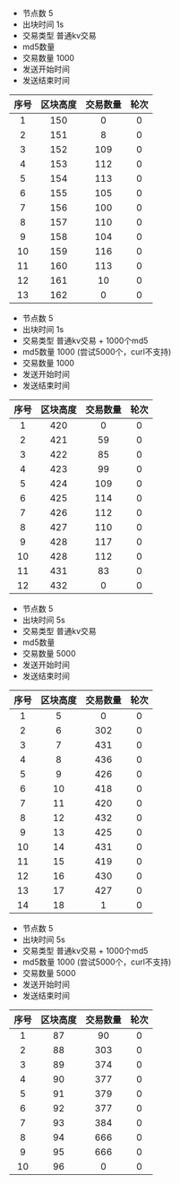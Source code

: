 
- 节点数      5
- 出块时间    1s
- 交易类型    普通kv交易
- md5数量    
- 交易数量    1000
- 发送开始时间 
- 发送结束时间 


|  序号   |  区块高度 | 交易数量  |  轮次   |
| :----: | :------: | :----:  | :----:  |
|   1    |     150  |  0      |    0    |
|   2    |     151  |  8      |    0    |
|   3    |     152  |  109    |    0    |
|   4    |     153  |  112    |    0    |
|   5    |     154  |  113    |    0    |
|   6    |     155  |  105    |    0    |
|   7    |     156  |  100    |    0    |
|   8    |     157  |  110    |    0    |
|   9    |     158  |  104    |    0    |
|   10   |     159  |  116    |    0    |
|   11   |     160  |  113    |    0    |
|   12   |     161  |  10     |    0    |
|   13   |     162  |  0      |    0    |



- 节点数      5
- 出块时间    1s
- 交易类型    普通kv交易 + 1000个md5
- md5数量    1000  (尝试5000个，curl不支持)
- 交易数量    1000
- 发送开始时间 
- 发送结束时间 


|  序号   |  区块高度 | 交易数量  |  轮次   |
| :----: | :------: | :----:  | :----:  |
|   1    |     420 |  0       |    0    |
|   2    |     421 |  59      |    0    |
|   3    |     422 |  85      |    0    |
|   4    |     423 |  99      |    0    |
|   5    |     424 |  109     |    0    |
|   6    |     425 |  114     |    0    |
|   7    |     426 |  112     |    0    |
|   8    |     427 |  110     |    0    |
|   9    |     428 |  117     |    0    |
|   10   |     428 |  112     |    0    |
|   11   |     431 |  83      |    0    |
|   12   |     432 |  0       |    0    |





- 节点数      5
- 出块时间    5s
- 交易类型    普通kv交易
- md5数量    
- 交易数量    5000
- 发送开始时间 
- 发送结束时间 


|  序号   |  区块高度 | 交易数量  |  轮次   |
| :----: | :------: | :----:  | :----:  |
|   1    |     5  |  0      |    0    |
|   2    |     6  |  302     |    0    |
|   3    |     7  |  431    |    0    |
|   4    |     8  |  436    |    0    |
|   5    |     9  |  426    |    0    |
|   6    |     10  |  418    |    0    |
|   7    |     11  |  420    |    0    |
|   8    |     12  |  432    |    0    |
|   9    |     13  |  425    |    0    |
|   10   |     14  |  431    |    0    |
|   11   |     15  |  419    |    0    |
|   12   |     16  |  430    |    0    |
|   13   |     17  |  427    |    0    |
|   14   |     18  |  1    |    0    |




- 节点数      5
- 出块时间    5s
- 交易类型    普通kv交易 + 1000个md5
- md5数量    1000  (尝试5000个，curl不支持)
- 交易数量    5000
- 发送开始时间 
- 发送结束时间 


|  序号   |  区块高度 | 交易数量  |  轮次   |
| :----: | :------: | :----:  | :----:  |
|   1    |     87  |  90      |    0    |
|   2    |     88  |  303     |    0    |
|   3    |     89 |   374     |    0    |
|   4    |     90  |  377     |    0    |
|   5    |     91 |   379     |    0    |
|   6    |     92  |  377     |    0    |
|   7    |     93  |  384     |    0    |
|   8    |     94  |  666     |    0    |
|   9    |     95  |  666     |    0    |
|   10   |     96  |  0       |    0    |


